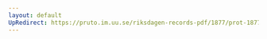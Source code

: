 ```yaml
---
layout: default
UpRedirect: https://pruto.im.uu.se/riksdagen-records-pdf/1877/prot-1877--fk--035.pdf
---
```

